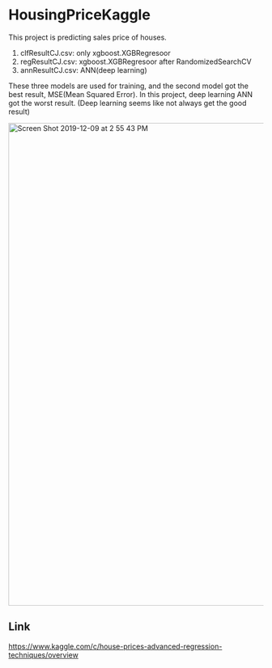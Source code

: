 # HousingPriceKaggle

This project is predicting sales price of houses. 

1. clfResultCJ.csv: only xgboost.XGBRegresoor
2. regResultCJ.csv: xgboost.XGBRegresoor after RandomizedSearchCV
3. annResultCJ.csv: ANN(deep learning)

These three models are used for training, and the second model got the best result, MSE(Mean Squared Error).
In this project, deep learning ANN got the worst result. (Deep learning seems like not always get the good result)

<img width="955" alt="Screen Shot 2019-12-09 at 2 55 43 PM" src="https://user-images.githubusercontent.com/40285946/70411574-fc167180-1a95-11ea-94e2-2459fd976597.png">


## Link
https://www.kaggle.com/c/house-prices-advanced-regression-techniques/overview
